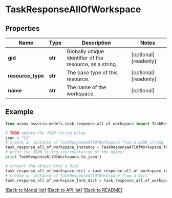# TaskResponseAllOfWorkspace


## Properties

Name | Type | Description | Notes
------------ | ------------- | ------------- | -------------
**gid** | **str** | Globally unique identifier of the resource, as a string. | [optional] [readonly] 
**resource_type** | **str** | The base type of this resource. | [optional] [readonly] 
**name** | **str** | The name of the workspace. | [optional] 

## Example

```python
from asana_asyncio.models.task_response_all_of_workspace import TaskResponseAllOfWorkspace

# TODO update the JSON string below
json = "{}"
# create an instance of TaskResponseAllOfWorkspace from a JSON string
task_response_all_of_workspace_instance = TaskResponseAllOfWorkspace.from_json(json)
# print the JSON string representation of the object
print TaskResponseAllOfWorkspace.to_json()

# convert the object into a dict
task_response_all_of_workspace_dict = task_response_all_of_workspace_instance.to_dict()
# create an instance of TaskResponseAllOfWorkspace from a dict
task_response_all_of_workspace_form_dict = task_response_all_of_workspace.from_dict(task_response_all_of_workspace_dict)
```
[[Back to Model list]](../README.md#documentation-for-models) [[Back to API list]](../README.md#documentation-for-api-endpoints) [[Back to README]](../README.md)


